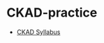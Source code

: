 # CKAD-practice
- [CKAD Syllabus](https://github.com/letonkargit/CKAD-practice/blob/main/CKAD-Syllabus.md)

